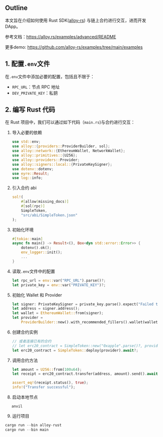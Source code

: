 ## Outline

本文旨在介绍如何使用 Rust SDK([alloy-rs](https://github.com/alloy-rs/alloy)) 与链上合约进行交互，进而开发 DApp。

参考文档：https://alloy.rs/examples/advanced/README

更多demo: https://github.com/alloy-rs/examples/tree/main/examples

## 1. 配置`.env`文件

在`.env`文件中添加必要的配置，包括且不限于：

- `RPC_URL`：节点 RPC 地址
- `DEV_PRIVATE_KEY`：私钥

## 2. 编写 Rust 代码

在 Rust 项目中，我们可以通过如下代码（`main.rs`)与合约进行交互：

1. 导入必要的依赖

   ```rust
   use std::env;
   use alloy::{providers::ProviderBuilder, sol};
   use alloy::network::{EthereumWallet, NetworkWallet};
   use alloy::primitives::{U256};
   use alloy::providers::Provider;
   use alloy::signers::local::{PrivateKeySigner};
   use dotenv::dotenv;
   use eyre::Result;
   use log::info;
   ```

2. 引入合约 abi

   ```rust
   sol!(
       #[allow(missing_docs)]
       #[sol(rpc)]
       SimpleToken,
       "src/abi/SimpleToken.json"
   );
   ```

3. 初始化环境

   ```rust
   #[tokio::main]
   async fn main() -> Result<(), Box<dyn std::error::Error>> {
       dotenv().ok();
       env_logger::init();
       ...
   }
   ```

4. 读取`.env`文件中的配置

   ```rust
   let rpc_url = env::var("RPC_URL").parse()?;
   let private_key = env::var("PRIVATE_KEY")?;
   ```

5. 初始化 Wallet 和 Provider

   ```rust
   let signer: PrivateKeySigner = private_key.parse().expect("Failed to parse private key");
   let address = signer.address();
   let wallet = EthereumWallet::from(signer);
   let provider =
       ProviderBuilder::new().with_recommended_fillers().wallet(wallet).on_http(rpc_url);
   ```

6. 创建合约实例

   ```rust
   // 或者连接已有的合约
   // let erc20_contract = SimpleToken::new("0xapple".parse()?, provider);
   let erc20_contract = SimpleToken::deploy(provider).await?;
   ```

7. 调用合约方法

   ```rust
   let amount = U256::from(100u64);
   let receipt = erc20_contract.transfer(address, amount).send().await?.get_receipt().await?;

   assert_eq!(receipt.status(), true);
   info!("Transfer successful");
   ```

8. 启动本地节点

```shell
   anvil
```

9. 运行项目

```rust
cargo run --bin alloy-rust
cargo run --bin main
```
